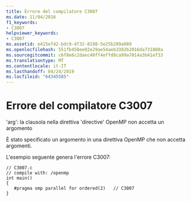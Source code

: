 ```yaml
---
title: Errore del compilatore C3007
ms.date: 11/04/2016
f1_keywords:
- C3007
helpviewer_keywords:
- C3007
ms.assetid: e415ef42-bdc9-4f32-8198-5e25b289a089
ms.openlocfilehash: 551fb458ee02e29ae54aeb3382b2016da731808a
ms.sourcegitcommit: c6f8e6c2daec40ff4effd8ca99a7014a3b41ef33
ms.translationtype: MT
ms.contentlocale: it-IT
ms.lasthandoff: 04/24/2019
ms.locfileid: "64345585"
---
```

# <a name="compiler-error-c3007"></a>Errore del compilatore C3007

'arg': la clausola nella direttiva 'directive' OpenMP non accetta un argomento

È stato specificato un argomento in una direttiva OpenMP che non accetta argomenti.

L'esempio seguente genera l'errore C3007:

```
// C3007.c
// compile with: /openmp
int main()
{
   #pragma omp parallel for ordered(2)   // C3007
}
```